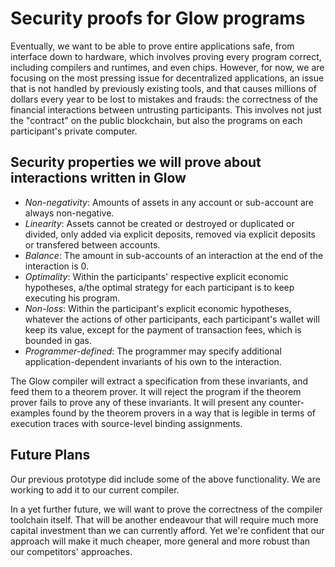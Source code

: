 # Security proofs for Glow programs

Eventually, we want to be able to prove entire applications safe, from interface down to hardware,
which involves proving every program correct, including compilers and runtimes, and even chips.
However, for now, we are focusing on the most pressing issue for decentralized applications,
an issue that is not handled by previously existing tools, and that causes millions of dollars every year
to be lost to mistakes and frauds:
the correctness of the financial interactions between untrusting participants.
This involves not just the "contract" on the public blockchain, but
also the programs on each participant's private computer.

## Security properties we will prove about interactions written in Glow

* *Non-negativity*: Amounts of assets in any account or sub-account are always non-negative.
* *Linearity*: Assets cannot be created or destroyed or duplicated or divided,
  only added via explicit deposits, removed via explicit deposits or transfered between accounts.
* *Balance*: The amount in sub-accounts of an interaction at the end of the interaction is 0.
* *Optimality*: Within the participants' respective explicit economic hypotheses, a/the optimal strategy for each participant is to keep executing his program.
* *Non-loss*: Within the participant's explicit economic hypotheses, whatever the actions of other participants, each participant's wallet will keep its value, except for the payment of transaction fees, which is bounded in gas.
* *Programmer-defined*: The programmer may specify additional application-dependent invariants of his own to the interaction.

The Glow compiler will extract a specification from these invariants, and feed them to a theorem prover.
It will reject the program if the theorem prover fails to prove any of these invariants.
It will present any counter-examples found by the theorem provers in a way that is legible
in terms of execution traces with source-level binding assignments.

## Future Plans

Our previous prototype did include some of the above functionality.
We are working to add it to our current compiler.

In a yet further future, we will want to prove the correctness of the compiler toolchain itself.
That will be another endeavour that will require much more capital investment than we can currently afford.
Yet we're confident that our approach will make it much cheaper, more general and more robust
than our competitors' approaches.
